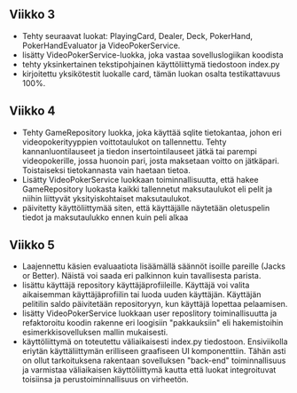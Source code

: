 ## Viikko 3

- Tehty seuraavat luokat: PlayingCard, Dealer, Deck, PokerHand, PokerHandEvaluator ja
  VideoPokerService.
- lisätty VideoPokerService-luokka, joka vastaa sovelluslogiikan koodista
- tehty yksinkertainen tekstipohjainen käyttöliittymä tiedostoon index.py
- kirjoitettu yksikötestit luokalle card, tämän luokan osalta testikattavuus 100%.

## Viikko 4
- Tehty GameRepository luokka, joka käyttää sqlite tietokantaa, johon eri videopokerityyppien voittotaulukot
  on tallennettu. Tehty kannanluontilauseet ja tiedon insertointilauseet jätkä tai parempi videopokerille,
  jossa huonoin pari, josta maksetaan voitto on jätkäpari. Toistaiseksi tietokannasta vain haetaan tietoa.
- Lisätty VideoPokerService luokkaan toiminnallisuutta, että hakee GameRepository luokasta kaikki tallennetut
  maksutaulukot eli pelit ja niihin liittyvät yksityiskohtaiset maksutaulukot.
- päivitetty käyttöliittymää siten, että käyttäjälle näytetään oletuspelin tiedot ja maksutaulukko ennen kuin peli alkaa

## Viikko 5
- Laajennettu käsien evaluaatiota lisäämällä säännöt isoille pareille (Jacks or Better). Näistä voi saada eri palkinnon kuin tavallisesta parista.
- lisättu käyttäjä repository käyttäjäprofiileille. Käyttäjä voi valita aikaisemman käyttäjäprofiilin tai luoda uuden käyttäjän. Käyttäjän pelitilin saldo päivitetään repositoryyn, kun käyttäjä lopettaa pelaamisen.
- lisätty VideoPokerService luokkaan user reposlitory toiminallisuutta ja refaktoroitu koodin rakenne eri loogisiin "pakkauksiin" eli hakemistoihin esimerkkisovelluksen mallin mukaisesti.
- käyttöliittymä on toteutettu väliaikaisesti index.py tiedostoon. Ensiviikolla eriytän käyttäliittymän erilliseen graafiseen UI komponenttiin. Tähän asti on ollut tarkoituksena rakentaan sovelluksen "back-end" toiminnallisuus ja varmistaa väliaikaisen käyttöliittymä kautta että luokat integroituvat toisiinsa ja perustoiminnallisuus on virheetön.
